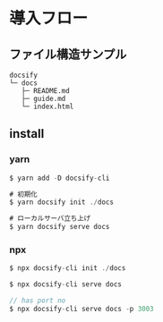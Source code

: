 # 導入フロー

## ファイル構造サンプル

```
docsify
└─ docs
   ├─ README.md
   ├─ guide.md
   └─ index.html
```

## install

### yarn

```js
$ yarn add -D docsify-cli

# 初期化
$ yarn docsify init ./docs

# ローカルサーバ立ち上げ
$ yarn docsify serve docs
```

### npx

```js
$ npx docsify-cli init ./docs

$ npx docsify-cli serve docs

// has port no
$ npx docsify-cli serve docs -p 3003

```
